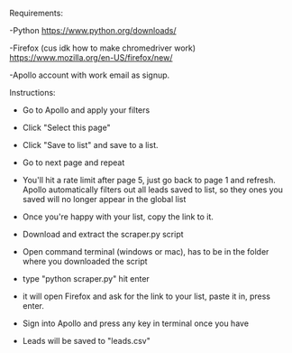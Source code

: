 Requirements:

-Python 
 https://www.python.org/downloads/

-Firefox (cus idk how to make chromedriver work)
 https://www.mozilla.org/en-US/firefox/new/

-Apollo account with work email as signup.

Instructions:

- Go to Apollo and apply your filters
- Click "Select this page"
- Click "Save to list" and save to a list.
- Go to next page and repeat
- You'll hit a rate limit after page 5, just go back to page 1 and refresh. 
    Apollo automatically filters out all leads saved to list, 
    so they ones you saved will no longer appear in the global list

- Once you're happy with your list, copy the link to it.
- Download and extract the scraper.py script
- Open command terminal (windows or mac), has to be in the folder where you downloaded the script
- type "python scraper.py" hit enter
- it will open Firefox and ask for the link to your list, paste it in, press enter.
- Sign into Apollo and press any key in terminal once you have

- Leads will be saved to "leads.csv"
